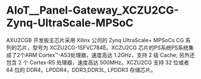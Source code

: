 # AIoT__Panel-Gateway_XCZU2CG-Zynq-UltraScale-MPSoC
AXU2CGB 开发板主芯片采用 Xilinx 公司的 Zynq UltraScale+ MPSoCs CG 系列的芯片，型号为 XCZU2CG-1SFVC784E。XCZU2CG 芯片的PS系统PS系统集成了2个ARM Cortex™-A53处理器，速度高达 1.2GHz，支持 2 级 Cache; 另外还包含 2 个 Cortex-R5 处理器，速度高达 500MHz。XCZU2CG 支持 32 位或者 64 位的 DDR4，LPDDR4，DDR3,DDR3L, LPDDR3 存储芯片。
